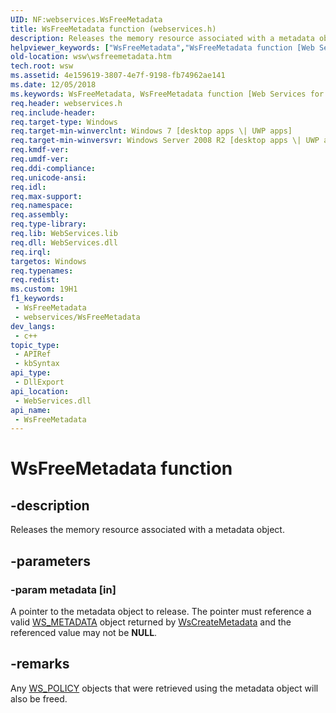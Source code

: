 ```yaml
---
UID: NF:webservices.WsFreeMetadata
title: WsFreeMetadata function (webservices.h)
description: Releases the memory resource associated with a metadata object.
helpviewer_keywords: ["WsFreeMetadata","WsFreeMetadata function [Web Services for Windows]","webservices/WsFreeMetadata","wsw.wsfreemetadata"]
old-location: wsw\wsfreemetadata.htm
tech.root: wsw
ms.assetid: 4e159619-3807-4e7f-9198-fb74962ae141
ms.date: 12/05/2018
ms.keywords: WsFreeMetadata, WsFreeMetadata function [Web Services for Windows], webservices/WsFreeMetadata, wsw.wsfreemetadata
req.header: webservices.h
req.include-header: 
req.target-type: Windows
req.target-min-winverclnt: Windows 7 [desktop apps \| UWP apps]
req.target-min-winversvr: Windows Server 2008 R2 [desktop apps \| UWP apps]
req.kmdf-ver: 
req.umdf-ver: 
req.ddi-compliance: 
req.unicode-ansi: 
req.idl: 
req.max-support: 
req.namespace: 
req.assembly: 
req.type-library: 
req.lib: WebServices.lib
req.dll: WebServices.dll
req.irql: 
targetos: Windows
req.typenames: 
req.redist: 
ms.custom: 19H1
f1_keywords:
 - WsFreeMetadata
 - webservices/WsFreeMetadata
dev_langs:
 - c++
topic_type:
 - APIRef
 - kbSyntax
api_type:
 - DllExport
api_location:
 - WebServices.dll
api_name:
 - WsFreeMetadata
---
```


# WsFreeMetadata function


## -description

Releases the memory resource associated with a metadata object.

## -parameters

### -param metadata [in]

A pointer to the metadata object to release.  The pointer must reference a valid <a href="https://docs.microsoft.com/windows/desktop/wsw/ws-metadata">WS_METADATA</a> object returned
                    by <a href="https://docs.microsoft.com/windows/desktop/api/webservices/nf-webservices-wscreatemetadata">WsCreateMetadata</a> and the referenced value may not be <b>NULL</b>.

## -remarks

Any <a href="https://docs.microsoft.com/windows/desktop/wsw/ws-policy">WS_POLICY</a> objects that
                were retrieved using the metadata object will also be freed.

